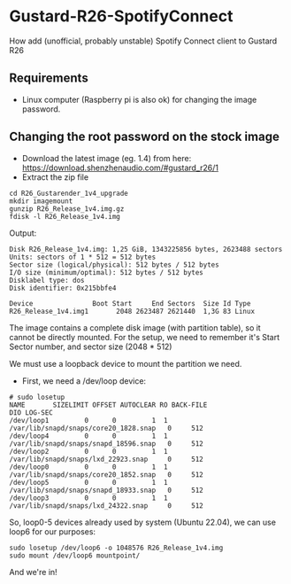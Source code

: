 # Gustard-R26-SpotifyConnect
How add (unofficial, probably unstable) Spotify Connect client to Gustard R26

## Requirements
- Linux computer (Raspberry pi is also ok) for changing the image password.

## Changing the root password on the stock image
- Download the latest image (eg. 1.4) from here: https://download.shenzhenaudio.com/#gustard_r26/1
- Extract the zip file
```
cd R26_Gustarender_1v4_upgrade
mkdir imagemount
gunzip R26_Release_1v4.img.gz
fdisk -l R26_Release_1v4.img
```
Output:
```
Disk R26_Release_1v4.img: 1,25 GiB, 1343225856 bytes, 2623488 sectors
Units: sectors of 1 * 512 = 512 bytes
Sector size (logical/physical): 512 bytes / 512 bytes
I/O size (minimum/optimal): 512 bytes / 512 bytes
Disklabel type: dos
Disk identifier: 0x215bbfe4

Device               Boot Start     End Sectors  Size Id Type
R26_Release_1v4.img1       2048 2623487 2621440  1,3G 83 Linux
```
The image contains a complete disk image (with partition table), so it cannot be directly mounted. For the setup, we need to remember it's Start Sector number, and sector size (2048 * 512)

We must use a loopback device to mount the partition we need.
- First, we need a /dev/loop device:
```
# sudo losetup
NAME       SIZELIMIT OFFSET AUTOCLEAR RO BACK-FILE                             DIO LOG-SEC
/dev/loop1         0      0         1  1 /var/lib/snapd/snaps/core20_1828.snap   0     512
/dev/loop4         0      0         1  1 /var/lib/snapd/snaps/snapd_18596.snap   0     512
/dev/loop2         0      0         1  1 /var/lib/snapd/snaps/lxd_22923.snap     0     512
/dev/loop0         0      0         1  1 /var/lib/snapd/snaps/core20_1852.snap   0     512
/dev/loop5         0      0         1  1 /var/lib/snapd/snaps/snapd_18933.snap   0     512
/dev/loop3         0      0         1  1 /var/lib/snapd/snaps/lxd_24322.snap     0     512
```
So, loop0-5 devices already used by system (Ubuntu 22.04), we can use loop6 for our purposes:
```
sudo losetup /dev/loop6 -o 1048576 R26_Release_1v4.img
sudo mount /dev/loop6 mountpoint/
```
And we're in!
